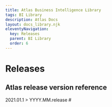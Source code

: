 ```yaml
---
title: Atlas Business Intelligence Library
tags: BI Library
description: Atlas Docs
layout: docs_library.njk
eleventyNavigation:
  key: Releases
  parent: BI Library
  order: 6
---
```


# Releases


## Atlas release version reference

2021.01.1 > YYYY.MM.release #
